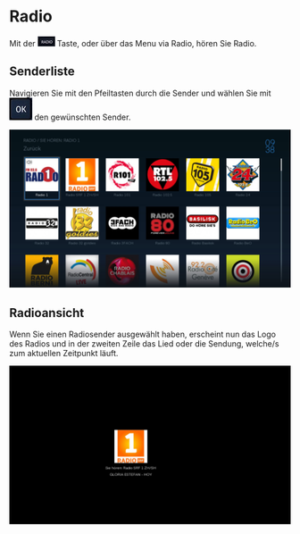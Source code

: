 # Radio

Mit der ![](../img/tv/button_radio.png) Taste, oder über das Menu via Radio, hören Sie Radio.

## Senderliste

Navigieren Sie mit den Pfeiltasten durch die Sender und wählen Sie mit ![](../img/tv/button_ok.png) den gewünschten Sender.

![](../img/tv/radio_senderliste.jpg)

## Radioansicht

Wenn Sie einen Radiosender ausgewählt haben, erscheint nun das Logo des Radios und in der zweiten Zeile das Lied oder die Sendung, welche/s zum aktuellen Zeitpunkt läuft.

![](../img/tv/radio_sendung.jpg)